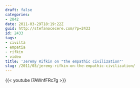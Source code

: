 ```yaml
---
draft: false
categories:
- 2042
date: 2011-03-29T18:19:22Z
guid: http://stefanocecere.com/?p=2433
id: 2433
tags:
- civiltà
- empatia
- rifkin
- video
title: 'Jeremy Rifkin on "the empathic civilization"'
slug: /2011/03/jeremy-rifkin-on-the-empathic-civilization/
---
```


{{< youtube l7AWnfFRc7g >}}
